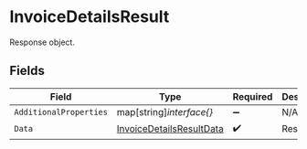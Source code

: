 # InvoiceDetailsResult

Response object.


## Fields

| Field                                                                       | Type                                                                        | Required                                                                    | Description                                                                 |
| --------------------------------------------------------------------------- | --------------------------------------------------------------------------- | --------------------------------------------------------------------------- | --------------------------------------------------------------------------- |
| `AdditionalProperties`                                                      | map[string]*interface{}*                                                    | :heavy_minus_sign:                                                          | N/A                                                                         |
| `Data`                                                                      | [InvoiceDetailsResultData](../../models/shared/invoicedetailsresultdata.md) | :heavy_check_mark:                                                          | Result data.                                                                |